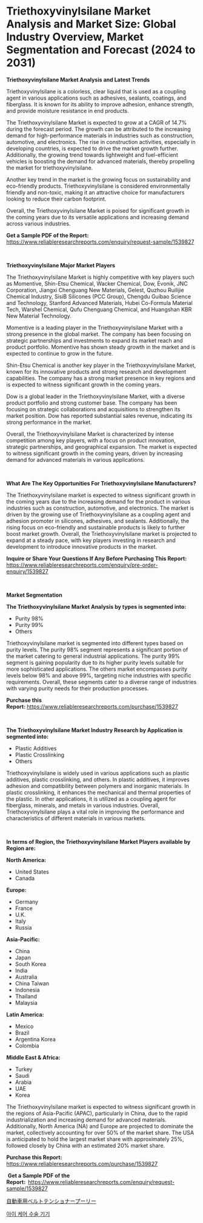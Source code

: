 <p><h1>Triethoxyvinylsilane Market Analysis and Market Size: Global Industry Overview, Market Segmentation and Forecast (2024 to 2031)</h1></p><p><strong>Triethoxyvinylsilane Market Analysis and Latest Trends</strong></p>
<p><p>Triethoxyvinylsilane is a colorless, clear liquid that is used as a coupling agent in various applications such as adhesives, sealants, coatings, and fiberglass. It is known for its ability to improve adhesion, enhance strength, and provide moisture resistance in end products.</p><p>The Triethoxyvinylsilane Market is expected to grow at a CAGR of 14.7% during the forecast period. The growth can be attributed to the increasing demand for high-performance materials in industries such as construction, automotive, and electronics. The rise in construction activities, especially in developing countries, is expected to drive the market growth further. Additionally, the growing trend towards lightweight and fuel-efficient vehicles is boosting the demand for advanced materials, thereby propelling the market for triethoxyvinylsilane.</p><p>Another key trend in the market is the growing focus on sustainability and eco-friendly products. Triethoxyvinylsilane is considered environmentally friendly and non-toxic, making it an attractive choice for manufacturers looking to reduce their carbon footprint.</p><p>Overall, the Triethoxyvinylsilane Market is poised for significant growth in the coming years due to its versatile applications and increasing demand across various industries.</p></p>
<p><strong>Get a Sample PDF of the Report:&nbsp;</strong> <a href="https://www.reliableresearchreports.com/enquiry/request-sample/1539827">https://www.reliableresearchreports.com/enquiry/request-sample/1539827</a></p>
<p>&nbsp;</p>
<p><strong>Triethoxyvinylsilane Major Market Players</strong></p>
<p><p>The Triethoxyvinylsilane Market is highly competitive with key players such as Momentive, Shin-Etsu Chemical, Wacker Chemical, Dow, Evonik, JNC Corporation, Jiangxi Chenguang New Materials, Gelest, Quzhou Ruilijie Chemical Industry, SisiB Silicones (PCC Group), Chengdu Guibao Science and Technology, Stanford Advanced Materials, Hubei Co-Formula Material Tech, Warshel Chemical, Qufu Chenguang Chemical, and Huangshan KBR New Material Technology.</p><p>Momentive is a leading player in the Triethoxyvinylsilane Market with a strong presence in the global market. The company has been focusing on strategic partnerships and investments to expand its market reach and product portfolio. Momentive has shown steady growth in the market and is expected to continue to grow in the future.</p><p>Shin-Etsu Chemical is another key player in the Triethoxyvinylsilane Market, known for its innovative products and strong research and development capabilities. The company has a strong market presence in key regions and is expected to witness significant growth in the coming years.</p><p>Dow is a global leader in the Triethoxyvinylsilane Market, with a diverse product portfolio and strong customer base. The company has been focusing on strategic collaborations and acquisitions to strengthen its market position. Dow has reported substantial sales revenue, indicating its strong performance in the market.</p><p>Overall, the Triethoxyvinylsilane Market is characterized by intense competition among key players, with a focus on product innovation, strategic partnerships, and geographical expansion. The market is expected to witness significant growth in the coming years, driven by increasing demand for advanced materials in various applications.</p></p>
<p>&nbsp;</p>
<p><strong>What Are The Key Opportunities For Triethoxyvinylsilane Manufacturers?</strong></p>
<p><p>The Triethoxyvinylsilane market is expected to witness significant growth in the coming years due to the increasing demand for the product in various industries such as construction, automotive, and electronics. The market is driven by the growing use of Triethoxyvinylsilane as a coupling agent and adhesion promoter in silicones, adhesives, and sealants. Additionally, the rising focus on eco-friendly and sustainable products is likely to further boost market growth. Overall, the Triethoxyvinylsilane market is projected to expand at a steady pace, with key players investing in research and development to introduce innovative products in the market.</p></p>
<p><strong>Inquire or Share Your Questions If Any Before Purchasing This Report:</strong> <a href="https://www.reliableresearchreports.com/enquiry/pre-order-enquiry/1539827">https://www.reliableresearchreports.com/enquiry/pre-order-enquiry/1539827</a></p>
<p>&nbsp;</p>
<p><strong>Market Segmentation</strong></p>
<p><strong>The Triethoxyvinylsilane Market Analysis by types is segmented into:</strong></p>
<p><ul><li>Purity 98%</li><li>Purity 99%</li><li>Others</li></ul></p>
<p><p>Triethoxyvinylsilane market is segmented into different types based on purity levels. The purity 98% segment represents a significant portion of the market catering to general industrial applications. The purity 99% segment is gaining popularity due to its higher purity levels suitable for more sophisticated applications. The others market encompasses purity levels below 98% and above 99%, targeting niche industries with specific requirements. Overall, these segments cater to a diverse range of industries with varying purity needs for their production processes.</p></p>
<p><strong>Purchase this Report:&nbsp;</strong><a href="https://www.reliableresearchreports.com/purchase/1539827">https://www.reliableresearchreports.com/purchase/1539827</a></p>
<p>&nbsp;</p>
<p><strong>The Triethoxyvinylsilane Market Industry Research by Application is segmented into:</strong></p>
<p><ul><li>Plastic Additives</li><li>Plastic Crosslinking</li><li>Others</li></ul></p>
<p><p>Triethoxyvinylsilane is widely used in various applications such as plastic additives, plastic crosslinking, and others. In plastic additives, it improves adhesion and compatibility between polymers and inorganic materials. In plastic crosslinking, it enhances the mechanical and thermal properties of the plastic. In other applications, it is utilized as a coupling agent for fiberglass, minerals, and metals in various industries. Overall, Triethoxyvinylsilane plays a vital role in improving the performance and characteristics of different materials in various markets.</p></p>
<p>&nbsp;</p>
<p><strong>In terms of Region, the Triethoxyvinylsilane Market Players available by Region are:</strong></p>
<p>
    <p> <strong> North America: </strong>
        <ul>
            <li>United States</li>
            <li>Canada</li>
        </ul>
        </p> 
    <p> <strong> Europe: </strong>
        <ul>
            <li>Germany</li>
            <li>France</li>
            <li>U.K.</li>
            <li>Italy</li>
            <li>Russia</li>
        </ul>
        </p> 
    <p> <strong> Asia-Pacific: </strong>
        <ul>
            <li>China</li>
            <li>Japan</li>
            <li>South Korea</li>
            <li>India</li>
            <li>Australia</li>
            <li>China Taiwan</li>
            <li>Indonesia</li>
            <li>Thailand</li>
            <li>Malaysia</li>
        </ul>
        </p> 
    <p> <strong> Latin America: </strong>
        <ul>
            <li>Mexico</li>
            <li>Brazil</li>
            <li>Argentina Korea</li>
            <li>Colombia</li>
        </ul>
        </p> 
    <p> <strong> Middle East & Africa: </strong>
        <ul>
            <li>Turkey</li>
            <li>Saudi</li>
            <li>Arabia</li>
            <li>UAE</li>
            <li>Korea</li>
        </ul>
    </p>
    </p>
<p><p>The Triethoxyvinylsilane market is expected to witness significant growth in the regions of Asia-Pacific (APAC), particularly in China, due to the rapid industrialization and increasing demand for advanced materials. Additionally, North America (NA) and Europe are projected to dominate the market, collectively accounting for over 50% of the market share. The USA is anticipated to hold the largest market share with approximately 25%, followed closely by China with an estimated 20% market share.</p></p>
<p><strong>Purchase this Report: </strong><a href="https://www.reliableresearchreports.com/purchase/1539827">https://www.reliableresearchreports.com/purchase/1539827</a></p>
<p>&nbsp;<strong>Get a Sample PDF of the Report:&nbsp;&nbsp;</strong><a href="https://www.reliableresearchreports.com/enquiry/request-sample/1539827">https://www.reliableresearchreports.com/enquiry/request-sample/1539827</a></p>
<p><strong></strong></p>
<p><p><a href="https://github.com/lababdou/Market-Research-Report-List-2/blob/main/3797958193110.md">自動車用ベルトテンショナープーリー</a></p><p><a href="https://github.com/jntpkh496620/Market-Research-Report-List-1/blob/main/6230684192894.md">아이 케어 수술 기기</a></p></p>